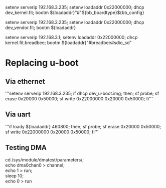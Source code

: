 setenv serverip 192.168.3.235; setenv loadaddr 0x22000000; dhcp dev_kernel.fit; bootm ${loadaddr}"#"${bb_boardtype}${bb_config}

setenv serverip 192.168.3.235; setenv loadaddr 0x22000000; dhcp dev_vendor.fit; bootm ${loadaddr}

setenv serverip 192.168.3.1; setenv loadaddr 0x22000000; dhcp kernel.fit.breadbee; bootm ${loadaddr}"#breadbee#sdio_sd"

# Replacing u-boot

## Via ethernet

'''setenv serverip 192.168.3.235; if dhcp dev_u-boot.img; then; sf probe; sf erase 0x20000 0x50000; sf write 0x22000000 0x20000 0x50000; fi'''

## Via uart

'''if loady ${loadaddr} 460800; then; sf probe; sf erase 0x20000 0x50000; sf write 0x22000000 0x20000 0x50000; fi'''



## Testing DMA

cd /sys/module/dmatest/parameters/; \
echo dma0chan0 > channel; \
echo 1 > run; \
sleep 10; \
echo 0 > run
